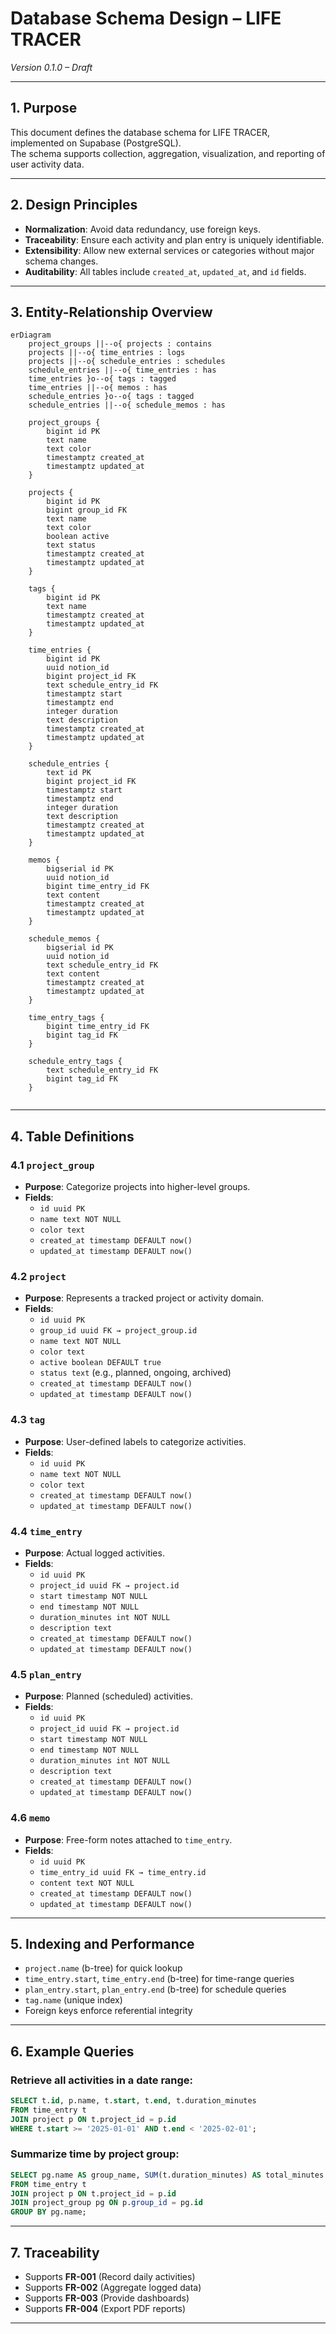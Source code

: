 # Database Schema Design – LIFE TRACER
*Version 0.1.0 – Draft*

---

## 1. Purpose
This document defines the database schema for LIFE TRACER, implemented on Supabase (PostgreSQL).  
The schema supports collection, aggregation, visualization, and reporting of user activity data.

---

## 2. Design Principles
- **Normalization**: Avoid data redundancy, use foreign keys.
- **Traceability**: Ensure each activity and plan entry is uniquely identifiable.
- **Extensibility**: Allow new external services or categories without major schema changes.
- **Auditability**: All tables include `created_at`, `updated_at`, and `id` fields.

---

## 3. Entity-Relationship Overview

```mermaid
erDiagram
    project_groups ||--o{ projects : contains
    projects ||--o{ time_entries : logs
    projects ||--o{ schedule_entries : schedules
    schedule_entries ||--o{ time_entries : has
    time_entries }o--o{ tags : tagged
    time_entries ||--o{ memos : has
    schedule_entries }o--o{ tags : tagged
    schedule_entries ||--o{ schedule_memos : has

    project_groups {
        bigint id PK
        text name
        text color
        timestamptz created_at
        timestamptz updated_at
    }

    projects {
        bigint id PK
        bigint group_id FK
        text name
        text color
        boolean active
        text status
        timestamptz created_at
        timestamptz updated_at
    }

    tags {
        bigint id PK
        text name
        timestamptz created_at
        timestamptz updated_at
    }

    time_entries {
        bigint id PK
        uuid notion_id
        bigint project_id FK
        text schedule_entry_id FK
        timestamptz start
        timestamptz end
        integer duration
        text description
        timestamptz created_at
        timestamptz updated_at
    }

    schedule_entries {
        text id PK
        bigint project_id FK
        timestamptz start
        timestamptz end
        integer duration
        text description
        timestamptz created_at
        timestamptz updated_at
    }

    memos {
        bigserial id PK
        uuid notion_id
        bigint time_entry_id FK
        text content
        timestamptz created_at
        timestamptz updated_at
    }

    schedule_memos {
        bigserial id PK
        uuid notion_id
        text schedule_entry_id FK
        text content
        timestamptz created_at
        timestamptz updated_at
    }

    time_entry_tags {
        bigint time_entry_id FK
        bigint tag_id FK
    }

    schedule_entry_tags {
        text schedule_entry_id FK
        bigint tag_id FK
    }


```

---

## 4. Table Definitions

### 4.1 `project_group`
- **Purpose**: Categorize projects into higher-level groups.
- **Fields**:
  - `id uuid PK`
  - `name text NOT NULL`
  - `color text`
  - `created_at timestamp DEFAULT now()`
  - `updated_at timestamp DEFAULT now()`

### 4.2 `project`
- **Purpose**: Represents a tracked project or activity domain.
- **Fields**:
  - `id uuid PK`
  - `group_id uuid FK → project_group.id`
  - `name text NOT NULL`
  - `color text`
  - `active boolean DEFAULT true`
  - `status text` (e.g., planned, ongoing, archived)
  - `created_at timestamp DEFAULT now()`
  - `updated_at timestamp DEFAULT now()`

### 4.3 `tag`
- **Purpose**: User-defined labels to categorize activities.
- **Fields**:
  - `id uuid PK`
  - `name text NOT NULL`
  - `color text`
  - `created_at timestamp DEFAULT now()`
  - `updated_at timestamp DEFAULT now()`

### 4.4 `time_entry`
- **Purpose**: Actual logged activities.
- **Fields**:
  - `id uuid PK`
  - `project_id uuid FK → project.id`
  - `start timestamp NOT NULL`
  - `end timestamp NOT NULL`
  - `duration_minutes int NOT NULL`
  - `description text`
  - `created_at timestamp DEFAULT now()`
  - `updated_at timestamp DEFAULT now()`

### 4.5 `plan_entry`
- **Purpose**: Planned (scheduled) activities.
- **Fields**:
  - `id uuid PK`
  - `project_id uuid FK → project.id`
  - `start timestamp NOT NULL`
  - `end timestamp NOT NULL`
  - `duration_minutes int NOT NULL`
  - `description text`
  - `created_at timestamp DEFAULT now()`
  - `updated_at timestamp DEFAULT now()`

### 4.6 `memo`
- **Purpose**: Free-form notes attached to `time_entry`.
- **Fields**:
  - `id uuid PK`
  - `time_entry_id uuid FK → time_entry.id`
  - `content text NOT NULL`
  - `created_at timestamp DEFAULT now()`
  - `updated_at timestamp DEFAULT now()`

---

## 5. Indexing and Performance

- `project.name` (b-tree) for quick lookup
- `time_entry.start`, `time_entry.end` (b-tree) for time-range queries
- `plan_entry.start`, `plan_entry.end` (b-tree) for schedule queries
- `tag.name` (unique index)
- Foreign keys enforce referential integrity

---

## 6. Example Queries

### Retrieve all activities in a date range:
```sql
SELECT t.id, p.name, t.start, t.end, t.duration_minutes
FROM time_entry t
JOIN project p ON t.project_id = p.id
WHERE t.start >= '2025-01-01' AND t.end < '2025-02-01';
```

### Summarize time by project group:
```sql
SELECT pg.name AS group_name, SUM(t.duration_minutes) AS total_minutes
FROM time_entry t
JOIN project p ON t.project_id = p.id
JOIN project_group pg ON p.group_id = pg.id
GROUP BY pg.name;
```

---

## 7. Traceability
- Supports **FR-001** (Record daily activities)
- Supports **FR-002** (Aggregate logged data)
- Supports **FR-003** (Provide dashboards)
- Supports **FR-004** (Export PDF reports)

---
